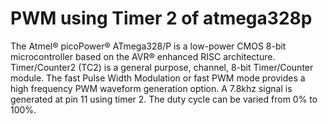 # PWM using Timer 2 of atmega328p 

   The Atmel® picoPower® ATmega328/P is a low-power CMOS 8-bit microcontroller based on the AVR® enhanced RISC architecture.
   Timer/Counter2 (TC2) is a general purpose, channel, 8-bit Timer/Counter module.
   The fast Pulse Width Modulation or fast PWM mode provides a high frequency PWM waveform generation option.
   A 7.8khz signal is generated at pin 11 using timer 2.
   The duty cycle can be varied from 0% to 100%.
